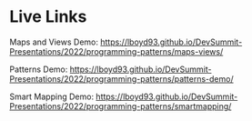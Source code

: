 # Live Links

Maps and Views Demo: https://lboyd93.github.io/DevSummit-Presentations/2022/programming-patterns/maps-views/

Patterns Demo: https://lboyd93.github.io/DevSummit-Presentations/2022/programming-patterns/patterns-demo/

Smart Mapping Demo: https://lboyd93.github.io/DevSummit-Presentations/2022/programming-patterns/smartmapping/